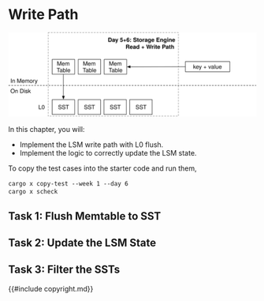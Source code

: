 # Write Path

![Chapter Overview](./lsm-tutorial/week1-05-overview.svg)

In this chapter, you will:

* Implement the LSM write path with L0 flush.
* Implement the logic to correctly update the LSM state.


To copy the test cases into the starter code and run them,

```
cargo x copy-test --week 1 --day 6
cargo x scheck
```

## Task 1: Flush Memtable to SST

## Task 2: Update the LSM State

## Task 3: Filter the SSTs

{{#include copyright.md}}
